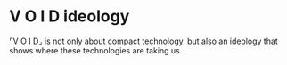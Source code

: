 # V O I D ideology
⌜V O I D⌟  is not only about compact technology, but also an ideology that shows where these technologies are taking us
